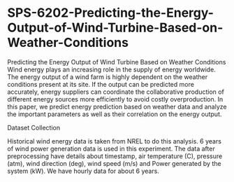 # SPS-6202-Predicting-the-Energy-Output-of-Wind-Turbine-Based-on-Weather-Conditions
Predicting the Energy Output of Wind Turbine Based on Weather Conditions
Wind energy plays an increasing role in the supply of energy worldwide. The energy output of a wind farm is highly dependent on the weather conditions present at its site. If the output can be predicted more accurately, energy suppliers can coordinate the collaborative production of different energy sources more efficiently to avoid costly overproduction. In this paper, we predict energy prediction based on weather data and analyze the important parameters as well as their correlation on the energy output.

Dataset Collection

Historical wind energy data is taken from NREL to do this analysis. 6 years of wind power generation data is used in this experiment. The data after preprocessing have details about timestamp, air temperature (C), pressure (atm), wind direction (deg), wind speed (m/s) and Power generated by the system (kW). We have hourly data for about 6 years.
